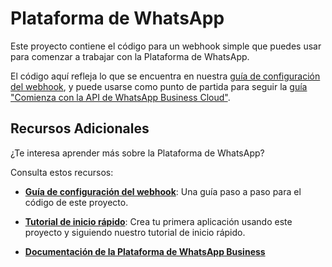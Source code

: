# Plataforma de WhatsApp

Este proyecto contiene el código para un webhook simple que puedes usar para comenzar a trabajar con la Plataforma de WhatsApp.

El código aquí refleja lo que se encuentra en nuestra [guía de configuración del webhook](https://developers.facebook.com/docs/whatsapp/cloud-api/guides/set-up-webhooks), y puede usarse como punto de partida para seguir la [guía "Comienza con la API de WhatsApp Business Cloud"](https://developers.facebook.com/docs/whatsapp/getting-started/signing-up/).

## Recursos Adicionales

¿Te interesa aprender más sobre la Plataforma de WhatsApp?

Consulta estos recursos:

- [**Guía de configuración del webhook**](https://developers.facebook.com/docs/whatsapp/getting-started/signing-up/#configure-webhooks): Una guía paso a paso para el código de este proyecto.

- [**Tutorial de inicio rápido**](https://developers.facebook.com/docs/whatsapp/getting-started/signing-up/): Crea tu primera aplicación usando este proyecto y siguiendo nuestro tutorial de inicio rápido.

- [**Documentación de la Plataforma de WhatsApp Business**](https://developers.facebook.com/docs/whatsapp/)